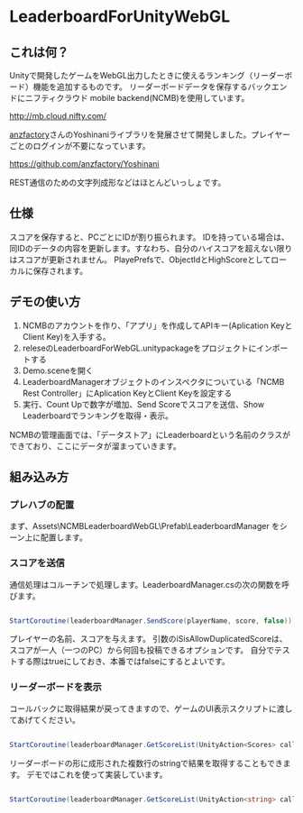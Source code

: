 # LeaderboardForUnityWebGL

## これは何？

Unityで開発したゲームをWebGL出力したときに使えるランキング（リーダーボード）機能を追加するものです。
リーダーボードデータを保存するバックエンドにニフティクラウド mobile backend(NCMB)を使用しています。

http://mb.cloud.nifty.com/

[anzfactory](https://github.com/anzfactory)さんのYoshinaniライブラリを発展させて開発しました。プレイヤーごとのログインが不要になっています。

https://github.com/anzfactory/Yoshinani

REST通信のための文字列成形などはほとんどいっしょです。

## 仕様
スコアを保存すると、PCごとにIDが割り振られます。
IDを持っている場合は、同IDのデータの内容を更新します。すなわち、自分のハイスコアを超えない限りはスコアが更新されません。
PlayePrefsで、ObjectIdとHighScoreとしてローカルに保存されます。

## デモの使い方

1. NCMBのアカウントを作り、「アプリ」を作成してAPIキー(Aplication KeyとClient Key)を入手する。
2. releseのLeaderboardForWebGL.unitypackageをプロジェクトにインポートする
3. Demo.sceneを開く
4. LeaderboardManagerオブジェクトのインスペクタについている「NCMB Rest Controller」にAplication KeyとClient Keyを設定する
5. 実行、Count Upで数字が増加、Send Scoreでスコアを送信、Show Leaderboardでランキングを取得・表示。

NCMBの管理画面では、「データストア」にLeaderboardという名前のクラスができており、ここにデータが溜まっていきます。

## 組み込み方

### プレハブの配置
まず、Assets\NCMBLeaderboardWebGL\Prefab\LeaderboardManager をシーン上に配置します。

### スコアを送信

通信処理はコルーチンで処理します。LeaderboardManager.csの次の関数を呼びます。

```csharp

StartCoroutine(leaderboardManager.SendScore(playerName, score, false));

```
プレイヤーの名前、スコアを与えます。
引数のiSisAllowDuplicatedScoreは、スコアが一人（一つのPC）から何回も投稿できるオプションです。
自分でテストする際はtrueにしておき、本番ではfalseにするとよいです。

### リーダーボードを表示

コールバックに取得結果が戻ってきますので、ゲームのUI表示スクリプトに渡してあげてください。

```csharp

StartCoroutine(leaderboardManager.GetScoreList(UnityAction<Scores> callback));

```

リーダーボードの形に成形された複数行のstringで結果を取得することもできます。
デモではこれを使って実装しています。

```csharp

StartCoroutine(leaderboardManager.GetScoreList(UnityAction<string> callback));

```
